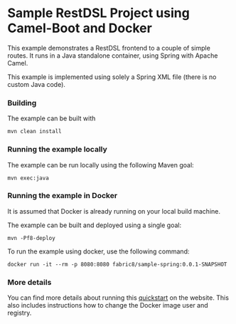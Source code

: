 # Sample RestDSL Project using Camel-Boot and Docker

This example demonstrates a RestDSL frontend to a couple of simple routes.  It runs in a Java standalone container, using Spring with Apache Camel.

This example is implemented using solely a Spring XML file (there is no custom Java code).

### Building

The example can be built with

    mvn clean install


### Running the example locally

The example can be run locally using the following Maven goal:

    mvn exec:java


### Running the example in Docker

It is assumed that Docker is already running on your local build machine. 

The example can be built and deployed using a single goal:

    mvn -Pf8-deploy

To run the example using docker, use the following command:

    docker run -it --rm -p 8080:8080 fabric8/sample-spring:0.0.1-SNAPSHOT

### More details

You can find more details about running this [quickstart](http://fabric8.io/guide/quickstarts/running.html) on the website. This also includes instructions how to change the Docker image user and registry.

